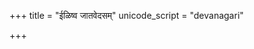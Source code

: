 +++
title = "ईळिष्व जातवेदसम्"
unicode_script = "devanagari"

+++
<div class="js_include" url="/vedAH/sAma/paravastu-saama/devaH/agniH/IDiShva/"  newLevelForH1="1" includeTitle="true"> </div>